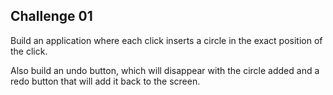 ## Challenge 01

Build an application where each click inserts a circle in the exact position of the click.

Also build an undo button, which will disappear with the circle added and a redo button that will add it back to the screen.